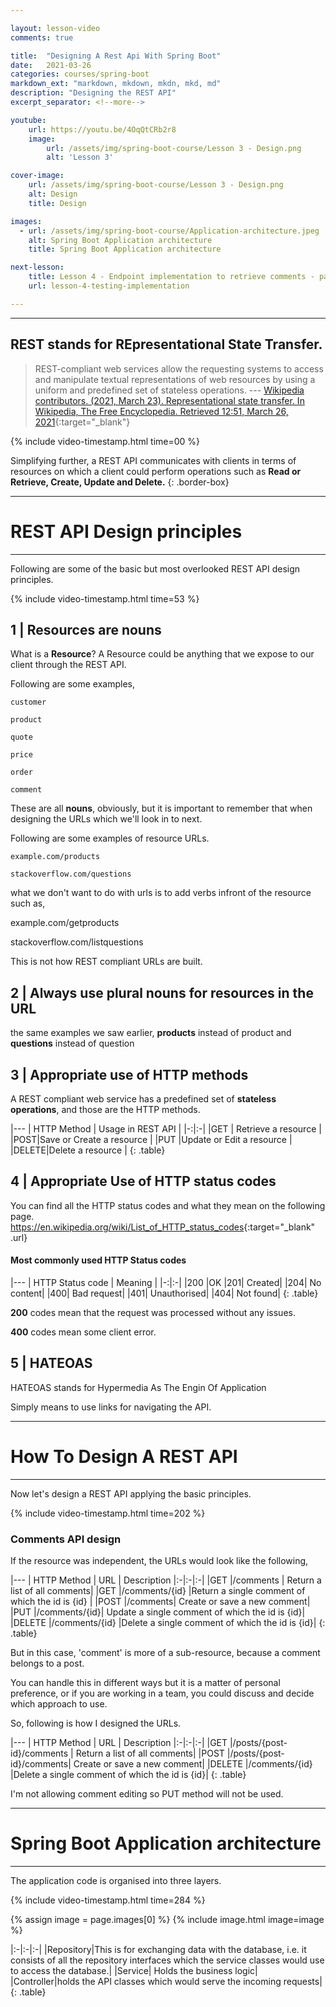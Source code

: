 ```yaml
---

layout: lesson-video
comments: true

title:  "Designing A Rest Api With Spring Boot"
date:   2021-03-26
categories: courses/spring-boot
markdown_ext: "markdown, mkdown, mkdn, mkd, md"
description: "Designing the REST API"
excerpt_separator: <!--more-->

youtube:
    url: https://youtu.be/4OqQtCRb2r8
    image:
        url: /assets/img/spring-boot-course/Lesson 3 - Design.png
        alt: 'Lesson 3'

cover-image: 
    url: /assets/img/spring-boot-course/Lesson 3 - Design.png
    alt: Design
    title: Design

images: 
  - url: /assets/img/spring-boot-course/Application-architecture.jpeg
    alt: Spring Boot Application architecture
    title: Spring Boot Application architecture

next-lesson:
    title: Lesson 4 - Endpoint implementation to retrieve comments - part 1 (Controller)
    url: lesson-4-testing-implementation

---
```


<span id="ezoic-pub-video-placeholder-6"></span>

<hr>

## REST stands for REpresentational State Transfer.

> REST-compliant web services allow the requesting systems to access and manipulate textual representations of web resources by using a uniform and predefined set of stateless operations.
> ---  [Wikipedia contributors. (2021, March 23). Representational state transfer. In Wikipedia, The Free Encyclopedia. Retrieved 12:51, March 26, 2021](https://en.wikipedia.org/w/index.php?title=Representational_state_transfer&oldid=1013819612){:target="_blank"}

{% include video-timestamp.html time=00 %}

Simplifying further, a REST API communicates with clients in terms of resources on which a client could perform operations such as **Read or Retrieve, Create, Update and Delete.**
{: .border-box}


<!-- Ezoic - incontent_5 - incontent_5 -->
<div id="ezoic-pub-ad-placeholder-113"> </div>
<!-- End Ezoic - incontent_5 - incontent_5 -->

<hr>

# REST API Design principles

<hr>

Following are some of the basic but most overlooked REST API design principles.

{% include video-timestamp.html time=53 %}

<!-- Ezoic - incontent_6 - incontent_6 -->
<div id="ezoic-pub-ad-placeholder-114"> </div>
<!-- End Ezoic - incontent_6 - incontent_6 -->

## 1 | Resources are nouns

What is a **Resource**?
A Resource could be anything that we expose to our client through the REST API.

Following are some examples,

	customer

	product

	quote

	price

	order

	comment

These are all **nouns**, obviously, but it is important to remember that when designing the URLs which we'll look in to next.

Following are some examples of resource URLs.

	example.com/products

	stackoverflow.com/questions

what we don't want to do with urls is to add verbs infront of the resource such as,

example.com/getproducts <i class="fa fa-times" aria-hidden="true"></i> 

stackoverflow.com/listquestions <i class="fa fa-times" aria-hidden="true"></i> 

This is not how REST compliant URLs are built.

<!-- Ezoic - incontent_7 - incontent_7 -->
<div id="ezoic-pub-ad-placeholder-115"> </div>
<!-- End Ezoic - incontent_7 - incontent_7 -->

## 2 | Always use plural nouns for resources in the URL

the same examples we saw earlier, **products** instead of product and **questions** instead of question

## 3 | Appropriate use of HTTP methods

A REST compliant web service has a predefined set of **stateless operations**, and those are the HTTP methods.

|---
| HTTP Method | Usage in REST API |
|-:|:-|
|GET | Retrieve a resource |
|POST|Save or Create a resource |
|PUT |Update or Edit a resource |
|DELETE|Delete a resource |
{: .table}

<!-- Ezoic - incontent_8 - incontent_8 -->
<div id="ezoic-pub-ad-placeholder-116"> </div>
<!-- End Ezoic - incontent_8 - incontent_8 -->

## 4 | Appropriate Use of HTTP status codes

You can find all the HTTP status codes and what they mean on the following page.
<https://en.wikipedia.org/wiki/List_of_HTTP_status_codes>{:target="_blank" .url}

#### Most commonly used HTTP Status codes

|---
| HTTP Status code | Meaning |
|-:|:-|
|200 |OK
|201| Created|
|204| No content|
|400| Bad request|
|401| Unauthorised|
|404| Not found|
{: .table}

**200** codes mean that the request was processed without any issues.

**400** codes mean some client error.

<!-- Ezoic - incontent_9 - incontent_9 -->
<div id="ezoic-pub-ad-placeholder-117"> </div>
<!-- End Ezoic - incontent_9 - incontent_9 -->


## 5 | HATEOAS

HATEOAS stands for Hypermedia As The Engin Of Application 

Simply means to use links for navigating the API.

<!-- Ezoic - incontent_10 - incontent_10 -->
<div id="ezoic-pub-ad-placeholder-118"> </div>
<!-- End Ezoic - incontent_10 - incontent_10 -->

<hr>

# How To Design A REST API

<hr>

Now let's design a REST API applying the basic principles.

{% include video-timestamp.html time=202 %}

### Comments API design

If the resource was independent, the URLs would look like the following,

|---
| HTTP Method | URL | Description
|:-|:-|:-|
|GET |/comments | Return a list of all comments|
|GET |/comments/{id} |Return a single comment of which the id is {id} |
|POST |/comments| Create or save a new comment|
|PUT |/comments/{id}|  Update a single comment of which the id is {id}|
|DELETE |/comments/{id} |Delete a single comment of which the id is {id}|
{: .table}

But in this case, 'comment' is more of a sub-resource, because a comment belongs to a post.

You can handle this in different ways but it is a matter of personal preference, or if you are working in a team, you could discuss and decide which approach to use.

So, following is how I designed the URLs.

|---
| HTTP Method | URL | Description
|:-|:-|:-|
|GET |/posts/{post-id}/comments | Return a list of all comments|
|POST |/posts/{post-id}/comments| Create or save a new comment|
|DELETE |/comments/{id} |Delete a single comment of which the id is {id}|
{: .table}


I'm not allowing comment editing so PUT method will not be used.

<!-- Ezoic - incontent_11 - incontent_11 -->
<div id="ezoic-pub-ad-placeholder-122"> </div>
<!-- End Ezoic - incontent_11 - incontent_11 -->

<hr>

# Spring Boot Application architecture

<hr>

The application code is organised into three layers.

{% include video-timestamp.html time=284 %}

<div class="img-md">
	{% assign image = page.images[0] %}
  	{% include image.html image=image %}
</div>


|:-|:-|:-|
|Repository|This is for exchanging data with the database, i.e. it consists of all the repository interfaces which the service classes would use to access the database.|
|Service| Holds the business logic|
|Controller|holds the API classes which would serve the incoming requests|
{: .table}

<!-- Ezoic - incontent_12 - incontent_12 -->
<div id="ezoic-pub-ad-placeholder-123"> </div>
<!-- End Ezoic - incontent_12 - incontent_12 -->
